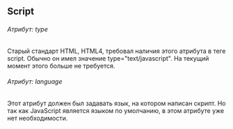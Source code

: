 <h2>Script</h2>
<h6>Атрибут: type</h6>
<p>Старый стандарт HTML, HTML4, требовал наличия этого атрибута в теге script.
Обычно он имел значение type="text/javascript". На текущий момент этого больше не требуется.</p>
<h6>Атрибут: language</h6>
<p>Этот атрибут должен был задавать язык, на котором написан скрипт.
Но так как JavaScript является языком по умолчанию, в этом атрибуте уже нет необходимости.</p>

